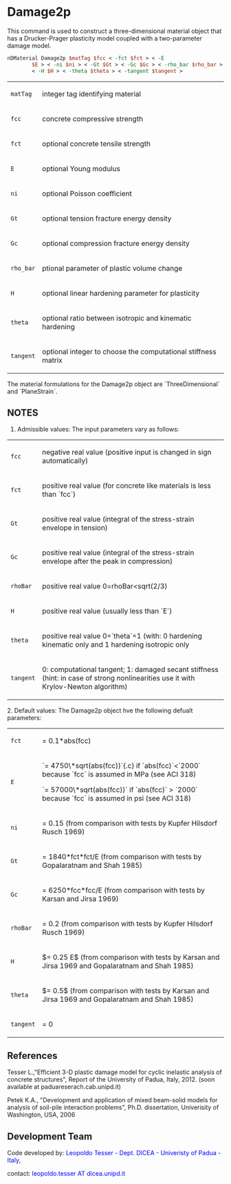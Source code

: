 # Damage2p

This command is used to construct a three-dimensional material object
that has a Drucker-Prager plasticity model coupled with a two-parameter
damage model.

```tcl
nDMaterial Damage2p $matTag $fcc < -fct $fct > < -E
        $E > < -ni $ni > < -Gt $Gt > < -Gc $Gc > < -rho_bar $rho_bar > 
        < -H $H > < -theta $theta > < -tangent $tangent >
```

</tr>
</tbody>
</table>
<table>
<tbody>
<tr class="odd">
<td><code class="parameter-table-variable">matTag</code></td>
<td><p>integer tag identifying material</p></td>
</tr>
<tr class="even">
<td><code class="parameter-table-variable">fcc</code></td>
<td><p>concrete compressive strength</p></td>
</tr>
<tr class="odd">
<td><code class="parameter-table-variable">fct</code></td>
<td><p>optional concrete tensile strength</p></td>
</tr>
<tr class="even">
<td><code class="parameter-table-variable">E</code></td>
<td><p>optional Young modulus</p></td>
</tr>
<tr class="odd">
<td><code class="parameter-table-variable">ni</code></td>
<td><p>optional Poisson coefficient</p></td>
</tr>
<tr class="even">
<td><code class="parameter-table-variable">Gt</code></td>
<td><p>optional tension fracture energy density</p></td>
</tr>
<tr class="odd">
<td><code class="parameter-table-variable">Gc</code></td>
<td><p>optional compression fracture energy density</p></td>
</tr>
<tr class="even">
<td><code class="parameter-table-variable">rho_bar</code></td>
<td><p>ptional parameter of plastic volume change</p></td>
</tr>
<tr class="odd">
<td><code class="parameter-table-variable">H</code></td>
<td><p>optional linear hardening parameter for plasticity</p></td>
</tr>
<tr class="even">
<td><code class="parameter-table-variable">theta</code></td>
<td><p>optional ratio between isotropic and kinematic hardening</p></td>
</tr>
<tr class="odd">
<td><code class="parameter-table-variable">tangent</code></td>
<td><p>optional integer to choose the computational stiffness
matrix</p></td>
</tr>
</tbody>
</table>

<p>The material formulations for the Damage2p object are
`ThreeDimensional` and `PlaneStrain`.

<h2 id="notes">NOTES</h2>

1. Admissible values: The input parameters vary as follows:
  <table>
  <tbody>
  <tr class="odd">
  <td><code class="parameter-table-variable">fcc</code></td>
  <td><p>negative real value (positive input is changed in sign
  automatically)</p></td>
  </tr>
  <tr class="even">
  <td><code class="parameter-table-variable">fct</code></td>
  <td><p>positive real value (for concrete like materials is less than
  `fcc`)</p></td>
  </tr>
  <tr class="odd">
  <td><code class="parameter-table-variable">Gt</code></td>
  <td><p>positive real value (integral of the stress-strain envelope in
  tension)</p></td>
  </tr>
  <tr class="even">
  <td><code class="parameter-table-variable">Gc</code></td>
  <td><p>positive real value (integral of the stress-strain envelope after
  the peak in compression)</p></td>
  </tr>
  <tr class="odd">
  <td><code class="parameter-table-variable">rhoBar</code></td>
  <td><p>positive real value 0=rhoBar&lt;sqrt(2/3)</p></td>
  </tr>
  <tr class="even">
  <td><code class="parameter-table-variable">H</code></td>
  <td><p>positive real value (usually less than `E`)</p></td>
  </tr>
  <tr class="odd">
  <td><code class="parameter-table-variable">theta</code></td>
  <td><p>positive real value 0=`theta`=1 (with: 0 hardening kinematic only
  and 1 hardening isotropic only</p></td>
  </tr>
  <tr class="even">
  <td><code class="parameter-table-variable">tangent</code></td>
  <td><p>0: computational tangent; 1: damaged secant stiffness (hint: in
  case of strong nonlinearities use it with Krylov-Newton
  algorithm)</p></td>
  </tr>
  </tbody>
  </table>
2. Default values: The Damage2p object hve the following defualt
   parameters:
  <table>
  <tbody>
  <tr class="odd">
  <td><code class="parameter-table-variable">fct</code></td>
  <td><p>= 0.1*abs(fcc)</p></td>
  </tr>
  <tr class="even">
  <td><code class="parameter-table-variable">E</code></td>
  <td><p>`= 4750\*sqrt(abs(fcc))`{.c} if `abs(fcc)`&lt;`2000` because `fcc` is assumed
  in MPa (see ACI 318)</p>
  <p>`= 57000\*sqrt(abs(fcc))` if `abs(fcc)` &gt; `2000` because `fcc` is assumed in
  psi (see ACI 318)</p></td>
  </tr>
  <tr class="odd">
  <td><p><code class="tcl-variable">ni</code></p></td>
  <td><p>= 0.15 (from comparison with tests by Kupfer Hilsdorf Rusch
  1969)</p></td>
  </tr>
  <tr class="even">
  <td><p><code>Gt</code></p></td>
  <td><p>= 1840*fct*fct/E (from comparison with tests by Gopalaratnam and
  Shah 1985)</p></td>
  </tr>
  <tr class="odd">
  <td><code class="parameter-table-variable">Gc</code></td>
  <td><p>= 6250*fcc*fcc/E (from comparison with tests by Karsan and Jirsa
  1969)</p></td>
  </tr>
  <tr class="even">
  <td><code class="parameter-table-variable">rhoBar</code></td>
  <td><p>= 0.2 (from comparison with tests by Kupfer Hilsdorf Rusch
  1969)</p></td>
  </tr>
  <tr class="odd">
  <td><code class="parameter-table-variable">H</code></td>
  <td><p>$= 0.25 E$ (from comparison with tests by Karsan and Jirsa 1969 and
  Gopalaratnam and Shah 1985)</p></td>
  </tr>
  <tr class="even">
  <td><p><code>theta</code></p></td>
  <td><p>$= 0.5$ (from comparison with tests by Karsan and Jirsa 1969 and Gopalaratnam and Shah 1985)</p></td>
  </tr>
  <tr class="odd">
  <td><code class="parameter-table-variable">tangent</code></td>
  <td><p>= 0</p></td>
  </tr>
  </tbody>
  </table>

<h2 id="references">References</h2>
<p>Tesser L.,"Efficient 3-D plastic damage model for cyclic inelastic
  analysis of concrete structures", Report of the University of Padua,
  Italy, 2012. (soon available at paduareserach.cab.unipd.it)</p>
<p>Petek K.A., "Development and application of mixed beam-solid models
  for analysis of soil-pile interaction problems", Ph.D. dissertation,
  Univerisity of Washington, USA, 2006</p>


<h2 id="development_team">Development Team</h2>

<p>Code developed by: 
<span style="color:blue">Leopoldo Tesser - Dept. DICEA - Univeristy of
Padua - Italy</span>,</p>
<p>contact: <span style="color:blue">leopoldo.tesser AT
dicea.unipd.it</span></p>

